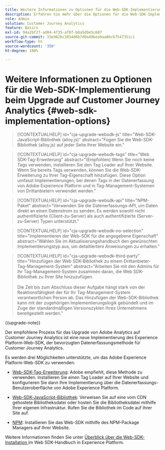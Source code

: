 ```yaml
---
title: Weitere Informationen zu Optionen für die Web-SDK-Implementierung beim Upgrade auf Customer Journey Analytics
description: Erfahren Sie mehr über die Optionen für die Web-SDK-Implementierung beim Upgrade auf Customer Journey Analytics
role: Admin
solution: Customer Journey Analytics
feature: Basics
exl-id: 94a2bf2f-ad84-4f35-af8f-b8a5d9e5c607
source-git-commit: 33e962bc3834d6b7d0a49bea9aa06c67547351c1
workflow-type: ht
source-wordcount: '350'
ht-degree: 100%

---
```


# Weitere Informationen zu Optionen für die Web-SDK-Implementierung beim Upgrade auf Customer Journey Analytics {#web-sdk-implementation-options}

<!-- markdownlint-disable MD034 -->

>[!CONTEXTUALHELP]
>id="cja-upgrade-websdk-js"
>title="Web-SDK-JavaScript-Bibliothek (alloy.js)"
>abstract="Fügen Sie die Web-SDK-Bibliothek (alloy.js) auf jeder Seite Ihrer Website ein."

<!-- markdownlint-enable MD034 -->

<!-- markdownlint-disable MD034 -->

>[!CONTEXTUALHELP]
>id="cja-upgrade-websdk-tags"
>title="Web SDK-Tag-Erweiterung"
>abstract="(Empfohlen) Wenn Sie noch keine Tags verwenden, installieren Sie den Tag Loader auf Ihrer Website. Wenn Sie bereits Tags verwenden, können Sie die Web-SDK-Erweiterung zu Ihrer Tag-Eigenschaft hinzufügen. Diese Option umfasst Implementierungen, bei denen Tags in der Datenerfassung von Adobe Experience Platform und in Tag-Management-Systemen von Drittanbietern verwendet werden."

<!-- markdownlint-enable MD034 -->

<!-- markdownlint-disable MD034 -->

>[!CONTEXTUALHELP]
>id="cja-upgrade-websdk-api"
>title="NPM-Paket"
>abstract="Verwenden Sie die Datenerfassungs-API, um Daten direkt an einen Datenstrom zu senden. Es werden sowohl nicht authentifizierte (Client-zu-Server) als auch authentifizierte (Server-zu-Server) Typen unterstützt."

<!-- markdownlint-enable MD034 -->

<!-- markdownlint-disable MD034 -->

>[!CONTEXTUALHELP]
>id="cja-upgrade-websdk-no-selection"
>title="Implementieren der Web-SDK für die angegebene Eigenschaft"
>abstract="Wählen Sie im Aktualisierungshandbuch den gewünschten Implementierungstyp aus, um detailliertere Anweisungen zu erhalten."

<!-- markdownlint-enable MD034 -->

<!-- markdownlint-disable MD034 -->

>[!CONTEXTUALHELP]
>id="cja-upgrade-websdk-third-party"
>title="Hinzufügen der Web SDK-Bibliothek zu einem Drittanbieter-Tag-Management-System"
>abstract="Arbeiten Sie mit den Admins für Ihr Tag-Management-System zusammen daran, die Web SDK-Bibliothek zu Ihrer Site hinzuzufügen.<br><br>Die Zeit bis zum Abschluss dieser Aufgabe hängt stark von der Reaktionsfähigkeit der für Ihr Tag-Management-System verantwortlichen Person ab. Das Hinzufügen der Web-SDK-Bibliothek kann mit der zugehörigen Implementierungslogik gebündelt und im Zuge der standardmäßigen Versionszyklen Ihres Unternehmens bereitgestellt werden."

<!-- markdownlint-enable MD034 -->

{{upgrade-note}}

Der empfohlene Prozess für das Upgrade von Adobe Analytics auf Customer Journey Analytics ist eine neue Implementierung des Experience Platform-Web-SDK, der bevorzugten Datenerfassungsmethode für Customer Journey Analytics.

Es werden drei Möglichkeiten unterstützte, um das Adobe Experience Platform-Web-SDK zu verwenden:

* [Web-SDK-Tag-Erweiterung](https://experienceleague.adobe.com/de/docs/experience-platform/web-sdk/install/extension): Adobe empfiehlt, diese Methode zu verwenden. Installieren Sie einen Tag Loader auf Ihrer Website und konfigurieren Sie dann Ihre Implementierung über die Datenerfassungs-Benutzeroberfläche von Adobe Experience Platform.

* [Web-SDK-JavaScript-Bibliothek](https://experienceleague.adobe.com/de/docs/experience-platform/web-sdk/install/library): Verweisen Sie auf eine vom CDN gehostete Bibliotheksdatei oder hosten Sie die Bibliotheksdatei mithilfe Ihrer eigenen Infrastruktur. Rufen Sie die Bibliothek im Code auf Ihrer Site auf.

* [NPM](https://experienceleague.adobe.com/de/docs/experience-platform/web-sdk/install/npm): Installieren Sie das Web-SDK mithilfe des NPM-Package Managers auf Ihrer Website.

Weitere Informationen finden Sie unter [Überblick über die Web-SDK-Installation ](https://experienceleague.adobe.com/de/docs/experience-platform/web-sdk/install/overview) im Web SDK-Handbuch in Experience Platform.
